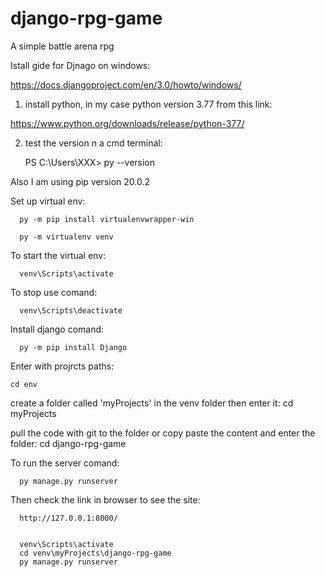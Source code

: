 # django-rpg-game

A simple battle arena rpg

Istall gide for Djnago on windows:

   https://docs.djangoproject.com/en/3.0/howto/windows/

1. install python, in my case python version 3.77 from this link:
  
  https://www.python.org/downloads/release/python-377/
  
 2. test the version n a cmd terminal:
 
     PS C:\Users\XXX> py --version
              
 Also I am using pip version 20.0.2
        
Set up virtual env:
  
      py -m pip install virtualenvwrapper-win
    
      py -m virtualenv venv
    
To start the virtual env:

      venv\Scripts\activate

To stop use comand:

      venv\Scripts\deactivate
      
 Install django comand:
 
      py -m pip install Django
      
Enter with projrcts paths:

    cd env
    
create a folder called 'myProjects' in the venv folder then enter it: cd myProjects

pull the code with git to the folder or copy paste the content and enter the folder: cd django-rpg-game

To run the server comand:

      py manage.py runserver
  
Then check the link in browser to see the site:

      http://127.0.0.1:8000/
   
   
      venv\Scripts\activate
      cd venv\myProjects\django-rpg-game
      py manage.py runserver
